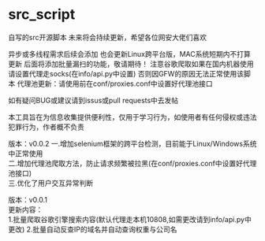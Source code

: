 # src_script
自写的src开源脚本
未来将会持续更新，希望各位网安大佬们喜欢
  
异步或多线程需求后续会添加
也会更新Linux跨平台版，MAC系统短期内不打算更新
后面将添加批量漏扫的功能，敬请期待！
注意谷歌爬取如果在国内机器使用请设置代理走socks(在info/api.py中设置)
否则因GFW的原因无法正常使用该脚本
代理池更新：请使用前在conf/proxies.conf中设置好代理池接口
  
如有疑问BUG或建议请到issus或pull requests中去发帖  
  
本工具旨在为信息收集提供便利性，仅用于学习行为，如使用者有任何侵权或违法犯罪行为，作者概不负责
  
版本：v0.0.2
一.增加selenium框架的跨平台检测，目前能于Linux/Windows系统中正常使用  
二.增加代理池爬取方法，防止请求频繁被拉黑(在conf/proxies.conf中设置好代理池接口)  
三.优化了用户交互异常判断  
  
版本：v0.0.1  
更新内容：  
1.批量爬取谷歌引擎搜索内容(默认代理走本机10808,如需更改请到info/api.py中更改)
2.批量自动反查IP的域名并自动查询权重与公司名
